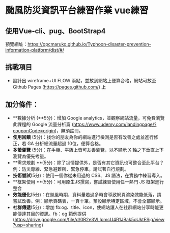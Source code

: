 # 颱風防災資訊平台練習作業 vue練習

## 使用Vue-cli、pug、BootStrap4

預覽網址：https://opcmaruko.github.io/Typhoon-disaster-prevention-information-platform/dist/#/

## 挑戰項目

* 設計出 wireframe+UI FLOW 兩點，並放到網站上便算合格，網站可放至 Github Pages (https://pages.github.com/) 上

## 加分條件：

* **數據分析 (**5分)：增加 Google analytics，並觀察網站流量，可免費瀏覽此課程的 Google 流量分析篇 (https://www.udemy.com/landingpage/?couponCode=origin)，無須註冊。
* **使用回饋** (5分)：找你的朋友為你的網站進行檢測是否有改善之處並進行修正，若 GA 分析總流量超過 10位，便算合格。
* **多螢瀏覽** (5分)：在手機、平版上皆可友善瀏覽，以不顯示 X 軸之下垂直上下瀏覽為優先考量。
* **需求規劃 **(5分)：除了災情提供外，是否有其它資訊也可整合至此平台？例：防災專線、緊急避難所、緊急停車。請試著自行規劃。
* **技術嘗試**(5分)：使用一個你從未用過的 CSS、JS 語法，在實務中練習導入。
* **框架使用 **(5分)：可用原生JS撰寫，嘗試練習使用任一熱門 JS 框架進行整合
* **效能優化**(5分)：在颱風時期，資料量若過多時會導致網頁渲染效能低落，請嘗試改善。例：顯示頁碼表，一頁十筆。預設顯示特定區域，不會全部顯示。
* **社群傳遞**(5分)：增加 fb:og、title、icon，使網站讓人在社群網站分享時能更能傳達其目的資訊。fb：og 範例提供 (https://drive.google.com/file/d/0B2e3VLlpmcU4R1JBak5oUktESjg/view?usp=sharing)

